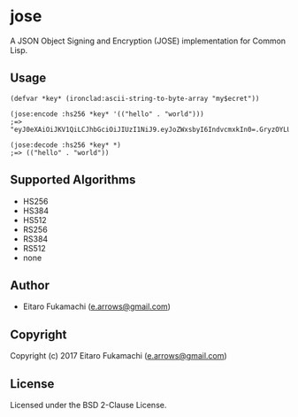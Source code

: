 # jose

A JSON Object Signing and Encryption (JOSE) implementation for Common Lisp.

## Usage

```common-lisp
(defvar *key* (ironclad:ascii-string-to-byte-array "my$ecret"))

(jose:encode :hs256 *key* '(("hello" . "world")))
;=> "eyJ0eXAiOiJKV1QiLCJhbGciOiJIUzI1NiJ9.eyJoZWxsbyI6IndvcmxkIn0=.GryzOYLUnubFTF3O2RJzrqQxkOixPEOVhaK8lMYJseQ="

(jose:decode :hs256 *key* *)
;=> (("hello" . "world"))
```

## Supported Algorithms

* HS256
* HS384
* HS512
* RS256
* RS384
* RS512
* none

## Author

* Eitaro Fukamachi (e.arrows@gmail.com)

## Copyright

Copyright (c) 2017 Eitaro Fukamachi (e.arrows@gmail.com)

## License

Licensed under the BSD 2-Clause License.
